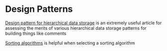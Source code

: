 # Design Patterns

[Design pattern for hierarchical data storage](http://scraping.pro/design-patterns-for-hierarchical-data-storage/) is an extremely useful article for assessing the merits of various hierarchical data storage patterns for building things like comments

[Sorting algorithms](https://www.geeksforgeeks.org/analysis-of-different-sorting-techniques/) is helpful when selecting a sorting algorithm
